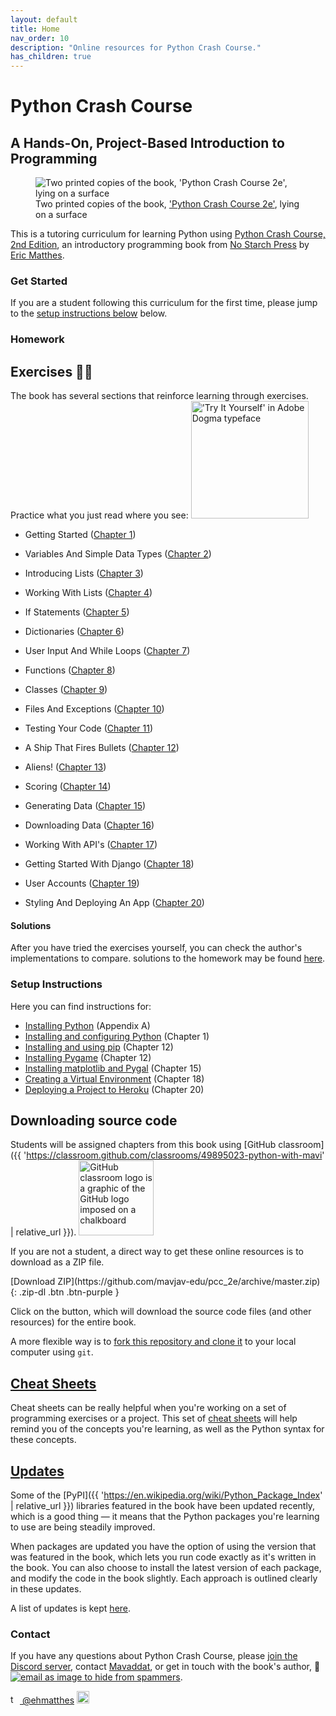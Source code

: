 ```yaml
---
layout: default
title: Home
nav_order: 10
description: "Online resources for Python Crash Course."
has_children: true
---
```


# Python Crash Course

## A Hands-On, Project-Based Introduction to Programming

<figure class="figurefx pushup">
    <img
    sizes="('max-width: 300px') 100vw, 300px"
    srcset="
    {{ '/assets/images/cover_g9giob_c_scale,w_200.png' | relative_url }} 200w,
    {{ '/assets/images/cover_g9giob_c_scale,w_300.png' | relative_url }} 300w"
    src="{{ '/assets/images/cover_g9giob_c_scale,w_300.png' | relative_url }}"
    alt="Two printed copies of the book, 'Python Crash Course 2e', lying on a surface"/>
    <figcaption>Two printed copies of the book, <a href="https://www.amazon.ca/Python-Crash-Course-Eric-Matthes/dp/1593279280?&linkCode=ll1&tag=mavaddat-20&linkId=9a5ce7ddbcd95a4320240caaa6247aee&language=en_CA&ref_=as_li_ss_tl" target="_blank">'Python Crash Course 2e'</a>, lying on a surface</figcaption>
</figure>

This is a tutoring curriculum for learning Python using [Python Crash Course, 2nd Edition](https://www.amazon.ca/Python-Crash-Course-Eric-Matthes/dp/1593279280?&linkCode=ll1&tag=mavaddat-20&linkId=9a5ce7ddbcd95a4320240caaa6247aee&language=en_CA&ref_=as_li_ss_tl), an introductory programming book from [No Starch Press](http://www.nostarch.com/pythoncrashcourse/) by [Eric Matthes](https://github.com/ehmatthes).

### Get Started

If you are a student following this curriculum for the first time, please jump to the [setup instructions below](#setup-instructions) below.

### Homework

## <a id="try_it_yourself"></a>Exercises ✍🏽

The book has several sections that reinforce learning through exercises. Practice what you just read where you see:
<img src="{{ '/assets/images/tiy.svg' | relative_url }}" title="The words 'Try It Yourself' in Adobe Dogma typeface"  width="188vw" alt="'Try It Yourself' in Adobe Dogma typeface"/>

- Getting Started \([Chapter 1](./chapter_01/tiy.md)\)

- Variables And Simple Data Types \([Chapter 2](./chapter_02/tiy.md)\)

- Introducing Lists \([Chapter 3](./chapter_03/tiy.md)\)

- Working With Lists \([Chapter 4](./chapter_04/tiy.md)\)

- If Statements \([Chapter 5](./chapter_05/tiy.md)\)

- Dictionaries \([Chapter 6](./chapter_06/tiy.md)\)

- User Input And While Loops \([Chapter 7](./chapter_07/tiy.md)\)

- Functions \([Chapter 8](./chapter_08/tiy.md)\)

- Classes \([Chapter 9](./chapter_09/tiy.md)\)

- Files And Exceptions \([Chapter 10](./chapter_10/tiy.md)\)

- Testing Your Code \([Chapter 11](./chapter_11/tiy.md)\)

- A Ship That Fires Bullets \([Chapter 12](./chapter_12/tiy.md)\)

- Aliens! \([Chapter 13](./chapter_13/tiy.md)\)

- Scoring \([Chapter 14](./chapter_14/tiy.md)\)

- Generating Data \([Chapter 15](./chapter_15/tiy.md)\)

- Downloading Data \([Chapter 16](./chapter_16/tiy.md)\)

- Working With API's \([Chapter 17](./chapter_17/tiy.md)\)

- Getting Started With Django \([Chapter 18](./chapter_18/tiy.md)\)

- User Accounts \([Chapter 19](./chapter_19/tiy.md)\)

- Styling And Deploying An App \([Chapter 20](./chapter_20/tiy.md)\)

#### Solutions

After you have tried the exercises yourself, you can check the author's implementations to compare. solutions to the homework may be found [here](solutions).

### Setup Instructions

Here you can find instructions for:

- [Installing Python](./appendix_a/index.md)&#09;(Appendix A)
- [Installing and configuring Python](./chapter_01/tiy.md)&#09;(Chapter 1)
- [Installing and using pip](./chapter_12/installing_pip.md)&#09;(Chapter 12)
- [Installing Pygame](./chapter_12/tiy.md)&#09;(Chapter 12)
- [Installing matplotlib and Pygal](./chapter_15/tiy.md) &#09;(Chapter 15)
- [Creating a Virtual Environment](./chapter_18/tiy.md)&#09;(Chapter 18)
- [Deploying a Project to Heroku](./chapter_20/tiy.md)&#09;(Chapter 20)

## <a id="source_code"></a>Downloading source code

Students will be assigned chapters from this book using [GitHub classroom]({{ 'https://classroom.github.com/classrooms/49895023-python-with-mavi' | relative_url }}). <img src="https://avatars.githubusercontent.com/in/68187?s=120" alt="GitHub classroom logo is a graphic of the GitHub logo imposed on a chalkboard" title="GitHub Classroom" width="120px" class="f_right"/>

If you are not a student, a direct way to get these online resources is to download as a ZIP file.

<span class="fs-6">
[Download ZIP](https://github.com/mavjav-edu/pcc_2e/archive/master.zip){: .zip-dl .btn .btn-purple }
</span>

Click on the button, which will download the source code files (and other resources) for the entire book.

A more flexible way is to [fork this repository and clone it](https://guides.github.com/activities/forking/) to your local computer using `git`.

## [Cheat Sheets](./cheat_sheets/index.md)

Cheat sheets can be really helpful when you're working on a set of programming exercises or a project. This set of [cheat sheets](./cheat_sheets/index.md) will help remind you of the concepts you're learning, as well as the Python syntax for these concepts.

## [Updates](./updates/index.md)

Some of the [PyPI]({{ 'https://en.wikipedia.org/wiki/Python_Package_Index' | relative_url }}) libraries featured in the book have been updated recently, which is a good thing &mdash; it means that the Python packages you're learning to use are being steadily improved.

When packages are updated you have the option of using the version that was featured in the book, which lets you run code exactly as it's written in the book. You can also choose to install the latest version of each package, and modify the code in the book slightly. Each approach is outlined clearly in these updates.

A list of updates is kept [here](./updates/index.md).

### Contact

If you have any questions about Python Crash Course, please [join the Discord server](https://discord.gg/KzzTBbr), contact [Mavaddat](https://www.mavaddat.ca), or get in touch with the book's author, 📧 <a href="javascript:location='mailto:\u0065\u0068\u006d\u0061\u0074\u0074\u0068\u0065\u0073\u0040\u0067\u006d\u0061\u0069\u006c\u002e\u0063\u006f\u006d';void 0"><img  class="email" title="the author's email address as an image to prevent spamming" alt="email as image to hide from spammers" src="{{ '/assets/images/ematthes.svg' | relative_url  }}"/></a>.

[<img src="https://raw.githubusercontent.com/johan/svg-cleanups/master/logos/twitter.svg" title="the twitter logo" alt="twitter logo of a blue bird" alt="Twitter logo" width="15"/> @ehmatthes](http://twitter.com/mavjav-edu/)
<img src="https://pbs.twimg.com/profile_images/1153801365543538688/6ZRVUWah.png" title="the author on Twitter" alt="the author's Twitter profile image" width="20vw"/>